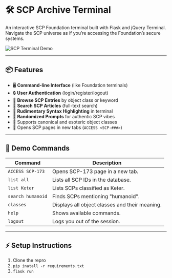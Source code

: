 # 🛠 SCP Archive Terminal
An interactive SCP Foundation terminal built with Flask and jQuery Terminal.  
Navigate the SCP universe as if you’re accessing the Foundation’s secure systems.  

![SCP Terminal Demo]()

---

## 📦 Features

- 🖥 **Command-line Interface** (like Foundation terminals)
- 🔒 **User Authentication** (login/register/logout)
- 📂 **Browse SCP Entries** by object class or keyword
- 🧠 **Search SCP Articles** (full-text search)
- 🎨 **Rudimentary Syntax Highlighting** in terminal
- 🌈 **Randomized Prompts** for authentic SCP vibes
- 🪩 Supports canonical and esoteric object classes
- 🔗 Opens SCP pages in new tabs (`ACCESS <SCP-###>`)

---

## 🚀 Demo Commands

| Command                 | Description                                     |
|-------------------------|-------------------------------------------------|
| `ACCESS SCP-173`        | Opens SCP-173 page in a new tab.                |
| `list all`              | Lists all SCP IDs in the database.              |
| `list Keter`            | Lists SCPs classified as Keter.                 |
| `search humanoid`       | Finds SCPs mentioning "humanoid".               |
| `classes`               | Displays all object classes and their meaning.  |
| `help`                  | Shows available commands.                       |
| `logout`                | Logs you out of the session.                    |

---

## ⚡ Setup Instructions

1. Clone the repro
2. ```pip inatall -r requirements.txt```
3. ```flask run```

